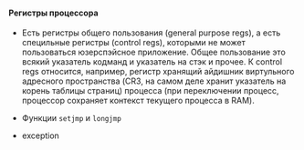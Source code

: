 #### Регистры процессора

* Есть регистры общего пользования (general purpose regs), а есть специльные регистры (control regs), которыми не может пользоваться юзерспэйсное приложение. Общее пользование это всякий указатель кодманд и указатель на стэк и прочее. К control regs относится, например, регистр хранящий айдишник виртульного адресного пространства (CR3, на самом деле хранит указатель на корень таблицы страниц) процесса (при переключении процесс, процессор сохраняет контекст текущего процесса в RAM).

* Функции `setjmp` и `longjmp` 

* exception 
